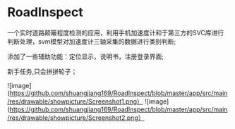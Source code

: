 # RoadInspect
一个实时道路颠簸程度检测的应用，利用手机加速度计和于第三方的SVC库进行判断处理，svm模型对加速度计三轴采集的数据进行类别判断;

添加了一些辅助功能：定位显示，说明书，注册登录界面;

新手任务,只会拼拼轮子；

![image](https://github.com/shuangjiang169/RoadInspect/blob/master/app/src/main/res/drawable/showpicture/Screenshot1.png）
![image](https://github.com/shuangjiang169/RoadInspect/blob/master/app/src/main/res/drawable/showpicture/Screenshot2.png）